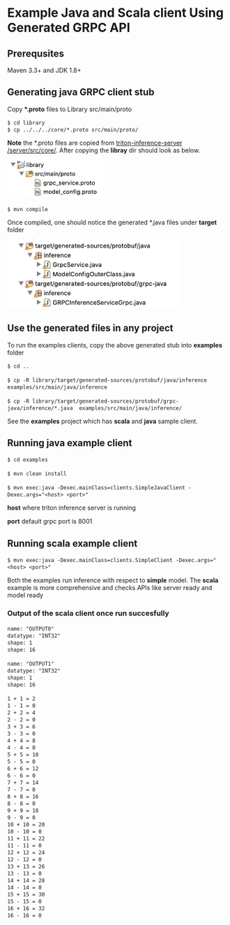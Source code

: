 # Example Java and Scala client Using Generated GRPC API


## Prerequsites
Maven 3.3+ and JDK 1.8+

## Generating java GRPC client stub
Copy __*.proto__ files to Library src/main/proto
```
$ cd library
$ cp ../../../core/*.proto src/main/proto/
```

__Note__ the *.proto files are copied from [triton-inference-server
/server/src/core/](https://github.com/triton-inference-server/server/tree/master/src/core). After copying the __libray__ dir should look as below.


<img src="images/proto-files.png" width="220" />

```
$ mvn compile
```
Once compiled, one should notice the generated *.java files under __target__ folder

<img src="images/grpc-stubs.png" width="400" />

## Use the generated files in any project

To run the examples clients, copy the above generated stub into __examples__ folder

```
$ cd ..

$ cp -R library/target/generated-sources/protobuf/java/inference  examples/src/main/java/inference

$ cp -R library/target/generated-sources/protobuf/grpc-java/inference/*.java  examples/src/main/java/inference/

```
See the __examples__ project which has __scala__ and __java__ sample client. 

## Running java example client 

```
$ cd examples

$ mvn clean install 

$ mvn exec:java -Dexec.mainClass=clients.SimpleJavaClient -Dexec.args="<host> <port>"
```

__host__  where triton inference server is running

__port__ default grpc port is 8001

## Running scala example client 

```
$ mvn exec:java -Dexec.mainClass=clients.SimpleClient -Dexec.args="<host> <port>"
```

Both the examples run inference with respect to __simple__ model. The __scala__ example is more comprehensive and checks APIs like server ready and model ready

### Output of the scala client once run succesfully

```
name: "OUTPUT0"
datatype: "INT32"
shape: 1
shape: 16

name: "OUTPUT1"
datatype: "INT32"
shape: 1
shape: 16

1 + 1 = 2
1 - 1 = 0
2 + 2 = 4
2 - 2 = 0
3 + 3 = 6
3 - 3 = 0
4 + 4 = 8
4 - 4 = 0
5 + 5 = 10
5 - 5 = 0
6 + 6 = 12
6 - 6 = 0
7 + 7 = 14
7 - 7 = 0
8 + 8 = 16
8 - 8 = 0
9 + 9 = 18
9 - 9 = 0
10 + 10 = 20
10 - 10 = 0
11 + 11 = 22
11 - 11 = 0
12 + 12 = 24
12 - 12 = 0
13 + 13 = 26
13 - 13 = 0
14 + 14 = 28
14 - 14 = 0
15 + 15 = 30
15 - 15 = 0
16 + 16 = 32
16 - 16 = 0
```